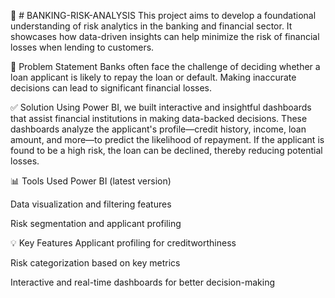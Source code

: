🏦 # BANKING-RISK-ANALYSIS
This project aims to develop a foundational understanding of risk analytics in the banking and financial sector. It showcases how data-driven insights can help minimize the risk of financial losses when lending to customers.

📌 Problem Statement
Banks often face the challenge of deciding whether a loan applicant is likely to repay the loan or default. Making inaccurate decisions can lead to significant financial losses.

✅ Solution
Using Power BI, we built interactive and insightful dashboards that assist financial institutions in making data-backed decisions. These dashboards analyze the applicant's profile—credit history, income, loan amount, and more—to predict the likelihood of repayment. If the applicant is found to be a high risk, the loan can be declined, thereby reducing potential losses.

📊 Tools Used
Power BI (latest version)

Data visualization and filtering features

Risk segmentation and applicant profiling

💡 Key Features
Applicant profiling for creditworthiness

Risk categorization based on key metrics

Interactive and real-time dashboards for better decision-making

